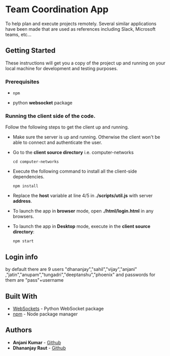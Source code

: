 # Team Coordination App
To help plan and execute projects remotely. Several similar applications have been made that are used as references including Slack, Microsoft teams, etc...
## Getting Started

These instructions will get you a copy of the project up and running on your local machine for development and testing purposes. 

### Prerequisites


* ```npm```

* python **websocket** package


### Running the client side of the code.

Follow the following steps to get the client up and running.

* Make sure the server is up and running. Otherwise the client won't be able to connect and authenticate the user.
* Go to the **client source directory** i.e. computer-networks

  ``` cd computer-networks ```
* Execute the following command to install all the client-side dependencies.  

  ``` npm install ```
* Replace the **host** variable at line 4/5 in **./scripts/util.js** with server **address**. 
* To launch the app in **browser** mode, open **./html/login.html** in any browsers.
* To launch the app in **Desktop** mode, execute in the **client source directory**:

  ```npm start```


## Login info
by default there are 9 users
"dhananjay","sahil","vijay","anjani"
,"jatin","anupam","tungadri","deeptanshu","phoenix"
and passwords for them are "pass"+username

## Built With

* [WebSockets](https://pypi.org/project/websockets/) - Python WebSocket package
* [npm](https://www.npmjs.com/) - Node package manager

## Authors

* **Anjani Kumar** - [Github](https://github.com/anjani-1)  
* **Dhananjay Raut** - [Github](https://github.com/dhananjayraut)


